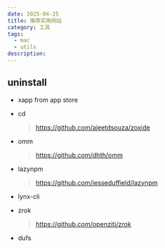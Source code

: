 ```yaml
---
date: 2025-04-25
title: 推荐实用网站
category: 工具
tags:
  - mac
  - utils
description:
---
```


## uninstall

- xapp from app store

- cd

  > https://github.com/ajeetdsouza/zoxide

- omm

  > https://github.com/dhth/omm

- lazynpm

  > https://github.com/jesseduffield/lazynpm

- lynx-cli

- zrok

  > https://github.com/openziti/zrok

- dufs
